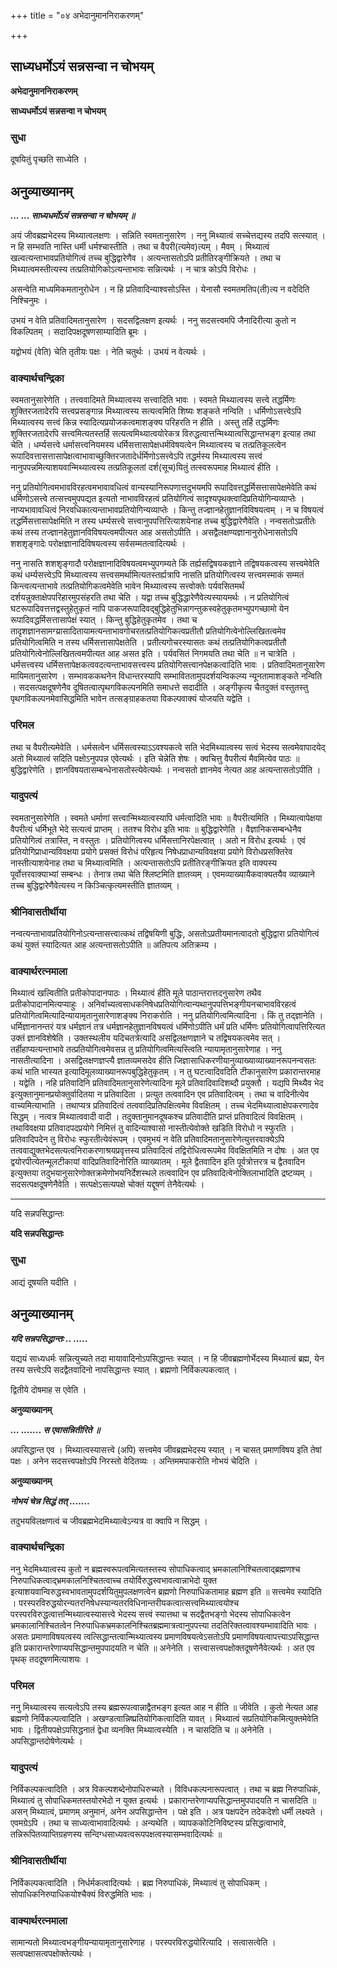 +++
title = "०४ अभेदानुमाननिराकरणम्"

+++


## साध्यधर्मोऽयं सन्नसन्वा न चोभयम्

**अभेदानुमाननिराकरणम्**

**साध्यधर्मोऽयं सन्नसन्वा न चोभयम्**

### **सुधा**

दूषयितुं पृच्छति साध्येति ।

## **अनुव्याख्यानम्**

***... ... साध्यधर्मोऽयं सन्नसन्वा न चोभयम् ॥***

अयं जीवब्रह्मभेदस्य मिथ्यात्वलक्षणः । सन्निति स्वमतानुसारेण । ननु मिथ्यात्वं सच्चेत्तद्यस्य तदपि सत्स्यात् । न हि सम्भवति नास्ति धर्मी धर्मश्चास्तीति । तथा च वैपरी(त्यमेव)त्यम् । मैवम् । मिथ्यात्वं खल्वत्यन्ताभावप्रतियोगित्वं तच्च बुद्धिद्वारेणैव । अत्यन्तासतोऽपि प्रतीतिरङ्गीक्रियते । तथा च मिथ्यात्वमस्तीत्यस्य तत्प्रतियोगिकोऽत्यन्ताभावः सन्नित्यर्थः । न चात्र कोऽपि विरोधः ।

असन्वेति माध्यमिकमतानुरोधेन । न हि प्रतिवादिन्याश्वसोऽस्ति । येनासौ स्वमतमतिप(ती)त्य न वदेदिति निश्चिनुमः ।

उभयं न वेति प्रतिवादिमतानुसारेण । सदसद्विलक्षण इत्यर्थः । ननु सदसत्त्वमपि जैनादिरीत्या कुतो न विकल्पितम् । सदादिपक्षदूषणसाम्यादिति ब्रूमः ।

यद्वोभयं (वेति) चेति तृतीयः पक्षः । नेति चतुर्थः । उभयं न वेत्यर्थः ।

### **वाक्यार्थचन्द्रिका**

स्वमतानुसारेणेति । तत्त्ववादिमते मिथ्यात्वस्य सत्त्वादिति भावः । स्वमते मिथ्यात्वस्य सत्त्वे तद्धर्मिणः शुक्तिरजतादेरपि सत्त्वप्रसङ्गान्न मिथ्यात्वस्य सत्यत्वमिति शिष्यः शङ्कते नन्विति । धर्मिणोऽसत्त्वेऽपि मिथ्यात्वस्य सत्त्वं किन्न स्यादित्यप्रयोजकत्वमाशङ्क्य परिहरति न हीति । अस्तु तर्हि तद्धर्मिणः शुक्तिरजतादेरपि सत्त्वमित्यतस्तर्हि सत्यत्वमिथ्यात्वयोरेकत्र विरुद्धत्वात्तन्मिथ्यात्वसिद्धान्तभङ्ग इत्याह तथा चेति । धर्म्यसत्त्वे धर्मासत्त्वनियमस्य धर्मिसत्तासापेक्षधर्मविषयत्वेन मिथ्यात्वस्य च तत्प्रतिकूलत्वेन रूपादिवत्तासत्तासापेक्षत्वाभावाच्छुक्तिरजतादेर्धर्मिणोऽसत्त्वेऽपि तद्धर्मस्य मिथ्यात्वस्य सत्त्वं नानुपपन्नमित्याशयवान्मिथ्यात्वस्य तत्प्रतिकूलतां दर्श(सूच)यितुं तत्स्वरूपमाह मिथ्यात्वं हीति ।

ननु प्रतियोगित्वमभावविरहत्वमभावावधित्वं वान्यस्यानिरूपणात्तदुभयमपि रूपादिवत्तद्धर्मिसत्तासापेक्षमेवेति कथं धर्मिणोऽसत्त्वे तत्सत्त्वमुपपद्यत इत्यतो नाभावविरहत्वं प्रतियोगित्वं सादृश्यपृथक्त्वादिप्रतियोगिन्यव्याप्तेः । नाप्यभावावधित्वं निरवधिकात्यन्ताभावप्रतियोगिन्यव्याप्तेः । किन्तु तज्ज्ञानहेतुज्ञानविविषयत्वम् । न च विषयत्वं तद्धर्मिसत्तासापेक्षमिति न तस्य धर्म्यसत्त्वे सत्त्वानुपपत्तिरित्याशयेनाह तच्च बुद्धिद्वारेणैवेति । नन्वसतोऽप्रतीतेः कथं तस्य तज्ज्ञानहेतुज्ञानविविषयत्वमपीत्यत आह असतोऽपीति । असद्वैलक्षण्यज्ञानानुरोधेनासतोऽपि शशशृङ्गादेः परोक्षज्ञानादिविषयत्वस्य सर्वसम्मतत्वादित्यर्थः ।

ननु नासति शशशृङ्गादौ परोक्षज्ञानादिविषयत्वमभ्युपगम्यते किं तर्ह्यसद्विषयकज्ञाने तद्विषयकत्वस्य सत्त्वमेवेति कथं धर्म्यसत्त्वेऽपि मिथ्यात्वस्य सत्त्वसमर्थामित्यतस्तर्ह्यत्रापि नासति प्रतियोगित्वस्य सत्त्वमस्माकं सम्मतं किन्त्वत्यन्ताभावे तत्प्रतियोगिकत्वमेवेति भावेन मिथ्यात्वस्य सत्त्वोक्तेः पर्यवसितमर्थं दर्शयन्नुक्ताक्षेपपरिहारमुपसंहरति तथा चेति । यद्वा तच्च बुद्धिद्धारेणैवेत्यस्यायमर्थः । न प्रतियोगित्वं घटरूपादिवत्तत्तद्वस्तुहेतुकृतं नापि पाकजरूपादिवद्बुद्धिहेतुभिन्नागन्तुकस्वहेतुकृतमभ्युपगच्छामो येन रूपादिवद्धर्मिसत्तासापेक्षं स्यात् । किन्तु बुद्धिहेतुकृतमेव । तथा च तादृशज्ञानसामग्य्रासादितायामत्यन्ताभावगोचरतत्प्रतियोगिकत्वप्रतीतौ प्रतियोगित्वेनोल्लिखितत्वमेव प्रतियोगित्वमिति न तस्य धर्मिसत्तासापेक्षतेति । प्रतीत्यगोचरस्यासतः कथं तत्प्रतियोगिकत्वप्रतीतौ प्रतियोगित्वेनोल्लिखितत्वमपीत्यत आह असत इति । पर्यवसितं निगमयति तथा चेति ॥ न चात्रेति । धर्मसत्त्वस्य धर्मिसत्तापेक्षकत्ववदत्यन्ताभावसत्त्वस्य प्रतियोगिसत्त्वानपेक्षकत्वादिति भावः । प्रतिवादिमतानुसारेण मायिमतानुसारेण । सम्भावककथनेन विधान्तरस्यापि सम्भाविततामुपदर्शयन्विकल्प्य न्यूनतामाशङ्कते नन्विति । सदसत्पक्षदूषणेनैव दूषितत्वात्पृथगविकल्पनमिति समाधत्ते सदादीति । अङ्गीकृत्य चैतदुक्तं वस्तुतस्तु पृथगविकल्पनमेवासिद्धमिति भावेन तत्सङ्ग्राहकतया विकल्पवाक्यं योजयति यद्वेति ।

### **परिमल**

तथा च वैपरीत्यमेवेति । धर्मसत्वेन धर्मिसत्वस्याऽऽवश्यकत्वे सति भेदमिथ्यात्वस्य सत्वं भेदस्य सत्वमेवापादयेद् अतो मिथ्यात्वं सदिति पक्षोऽनुपपन्न एवेत्यर्थः । इति चेन्नेति शेषः । क्वचित्तु वैपरीत्यं मैवमित्येव पाठः ॥ बुद्धिद्वारेणेति । ज्ञानविषयतासम्बन्धेनासतोस्त्येवेत्यर्थः । नन्वसतो ज्ञानमेव नेत्यत आह अत्यन्तासतोऽपीति ।

### **यादुपत्यं**

स्वमतानुसारेणेति । स्वमते धर्माणां सत्त्वान्मिथ्यात्वस्यापि धर्मत्वादिति भावः ॥ वैपरीत्यमिति । मिथ्यात्वापेक्षया वैपरीत्यं धर्मिभूते भेदे सत्यत्वं प्राप्तम् । ततश्च विरोध इति भावः ॥ बुद्धिद्वारेणेति । वैज्ञानिकसम्बन्धेनैव प्रतियोगित्वं तत्रास्ति, न वस्तुतः । प्रतियोगित्वस्य धर्मिसत्तानिरपेक्षत्वात् । अतो न विरोध इत्यर्थः । एवं प्रतियोगिप्राधान्यविवक्षया प्रयोगे प्रसक्तं विरोधं परिहृत्य निषेधप्राधान्यविवक्षया प्रयोगे विरोधप्रसक्तिरेव नास्तीत्याशयेनाह तथा च मिथ्यात्वमिति । अत्यन्तासतोऽपि प्रतीतिरङ्गीक्रियत इति वाक्यस्य पूर्वोत्तरवाक्याभ्यां सम्बन्धः । तेनात्र तथा चेति श्लिष्टमिति ज्ञातव्यम् । एवमव्याख्यायैकवाक्यतयैव व्याख्याने तच्च बुद्धिद्वारेणैवेत्यस्य न किञ्चित्कृत्यमस्तीति ज्ञातव्यम् ।

### **श्रीनिवासतीर्थीया**

नन्वत्यन्ताभावप्रतियोगिनोऽत्यन्तासत्त्वात्कथं तद्विषयिणी बुद्धिः, असतोऽप्रतीयमानत्वादतो बुद्धिद्वारा प्रतियोगित्वं कथं युक्तं स्यादित्यत आह अत्यन्तासतोऽपीति ॥ अतिपत्य अतिक्रम्य ।

### **वाक्यार्थरत्नमाला**

मिथ्यात्वं खल्वितीति प्रतीकोपादानपाठः । मिथ्यात्वं हीति मूले पाठान्तरात्तदनुसारेण तथैव प्रतीकोपादानमित्यप्याहुः । अनिर्वाच्यत्वसाधकनिषेधप्रतियोगित्वान्यथानुपपत्तिभङ्गीयनचाभावविरहत्वं प्रतियोगित्वमित्यादिन्यायामृतानुसारेणाशङ्क्य निराकरोति । ननु प्रतियोगित्वमित्यादिना । किं तु तद्ज्ञानेति । धर्मिज्ञानानन्तरं यत्र धर्मज्ञानं तत्र धर्मज्ञानहेतुज्ञानविषयत्वं धर्मिणोऽपीति धर्मं प्रति धर्मिणः प्रतियोगित्वापत्तिरित्यत उक्तं ज्ञानविशेषेति । उक्तस्थलीय यदिचतत्रेत्यादि असद्विलक्षणज्ञाने च तद्विषयकत्वमेव सत् । तर्हीहाप्यत्यन्ताभावे तत्प्रतियोगित्वमेवसन्न तु प्रतियोगित्वमित्यस्त्विति न्यायामृतानुसारेणाह । ननु नासतीत्यादिना । असद्विलक्षणज्ञप्त्यै ज्ञातव्यमसदेव हीति जिज्ञासाधिकरणीयानुव्याख्याव्याख्यानरूपनन्वसतः कथं भाति भास्यत इत्यादिमूलव्याख्यानरूपबुद्धिहेतुकृतम् । न तु घटत्वादिवदिति टीकानुसारेण प्रकारान्तरमाह । यद्वेति । नहि प्रतिवादिनि प्रतिवादिमतानुसारेणेत्यादिना मूले प्रतिवादिवादिशब्दौ प्रयुक्तौ । यद्यपि मिथ्यैव भेद इत्युक्तानुमानप्रयोक्तुर्वादितया न प्रतिवादिता । प्रत्युत तत्ववादिन एव प्रतिवादित्वम् । तथा च वादिनीत्येव वाच्यमित्याभाति । तथाप्यत्र प्रतिवादित्वं तत्ववादिप्रतिपक्षित्वमेव विवक्षितम् । तच्च भेदमिथ्यात्वाक्षेपकरणादेव सिद्धम् । नत्वत्र मिथ्यात्ववादी वादी । तदुक्तानुमानदूषकश्च प्रतिवादीति प्राप्तं प्रतिवादित्वं विवक्षितम् । तथाविवक्षया प्रतिवादपदप्रयोगे निमित्तं तु वादिन्याश्वासो नास्तीत्येवोक्ते खडिति विरोधो न स्फुरति । प्रतिवादिपदेन तु विरोधः स्फुरतीत्येवंरूपम् । एवमुभयं न वेति प्रतिवादिमतानुसारेणेत्युत्तरवाक्येऽपि तत्ववाद्युक्तभेदसत्यत्वनिराकरणाश्रयप्रवृत्तस्य प्रतिवादित्वं तद्विरोधित्वरूपमेव विवक्षितमिति न दोषः । अत एव द्वयोरपीत्येतन्मूलटीकायां वादिप्रतिवादिनोरिति व्याख्यातम् । मूले द्वैतवादिन इति पूर्वत्रोत्तरत्र च द्वैतवादिन इत्युक्तया तदुभयानुसारेणोक्तक्रमेणोभयनिर्देशस्थले तत्ववादिन एव प्रतिवादित्वेनोक्तिलाभादिति द्रष्टव्यम् । सदसत्पक्षदूषणेनैवेति । सत्पक्षेऽसत्यपक्षे चोक्तं यद्दूषणं तेनैवेत्यर्थः ।

------------------------------------------------------------------------

यदि सन्नपसिद्धान्तः

**यदि सन्नपसिद्धान्तः**

### **सुधा**

आद्यं दूषयति यदीति ।

## **अनुव्याख्यानम्**

***यदि सन्नपसिद्धान्तः .. .....***

यद्ययं साध्यधर्मः सन्नित्युच्यते तदा मायावादिनोऽपसिद्धान्तः स्यात् । न हि जीवब्रह्मणोर्भेदस्य मिथ्यात्वं ब्रह्म, येन तस्य सत्त्वेऽपि सदद्वैतवादिनो नापसिद्धान्तः स्यात् । ब्रह्मणो निर्विकल्पकत्वात् ।

द्वितीये दोषमाह स एवेति ।

**अनुव्याख्यानम्**

***... ....... स एवासन्नितीरिते ॥***

अपसिद्धान्त एव । मिथ्यात्वस्यासत्त्वे (अपि) सत्त्वमेव जीवब्रह्मभेदस्य स्यात् । न चासत् प्रमाणविषय इति तेषां पक्षः । अनेन सदसत्त्वपक्षोऽपि निरस्तो वेदितव्यः । अन्तिममपाकरोति नोभयं चेदिति ।

**अनुव्याख्यानम्**

***नोभयं चेन्न सिद्धं तत् .......***

तदुभयविलक्षणत्वं च जीवब्रह्मभेदमिथ्यात्वेऽन्यत्र वा क्वापि न सिद्धम् ।

### **वाक्यार्थचन्द्रिका**

ननु भेदमिथ्यात्वस्य कुतो न ब्रह्मस्वरूपत्वमित्यतस्तस्य सोपाधिकत्वाद् भ्रमकालानिश्चितत्वाद्ब्रह्मणश्च निरुपाधिकत्वाद्भ्रमकालनिश्चितत्वाच्च तयोर्विरुद्धस्वभावत्वान्नाभेदो युक्त इत्याशयवान्विरुद्धस्वभावतामुपदर्शयितुमुपलक्षणत्वेन ब्रह्मणो निरुपाधिकतामाह ब्रह्मण इति ॥ सत्त्वमेव स्यादिति । परस्परविरुद्धयोरन्यतरनिषेधस्यान्यतरविधिनान्तरीयकत्वात्सत्त्वमिथ्यात्वयोश्च परस्परविरुद्धत्वात्तन्मिथ्यात्वस्यासत्त्वे भेदस्य सत्त्वं स्यात्तथा च सदद्वैतभङ्गो भेदस्य सोपाधिकत्वेन भ्रमकालानिश्चितत्वेन निरुपाधिकभ्रमकालनिश्चितब्रह्ममात्रत्वानुपपत्त्या तदतिरिक्तत्वावश्यम्भावादिति भावः । असतः प्रमाणाविषयत्वस्य त्वत्सिद्धान्तत्वान्मिथ्यात्वस्य प्रमाणविषयत्वेऽसतोऽपि प्रमाणविषयत्वापत्त्याऽपसिद्धान्त इति प्रकारान्तरेणाप्यपसिद्धान्तमुपपादयति न चेति ॥ अनेनेति । सत्त्वासत्त्वपक्षोक्तदूषणेनैवेत्यर्थः । अत एव पृथक् तददूषणमित्याशयः ।

### **परिमल**

ननु मिथ्यात्वस्य सत्यत्वेऽपि तस्य ब्रह्मरूपत्वान्नाद्वैतभङ्ग इत्यत आह न हीति ॥ जीवेति । कुतो नेत्यत आह ब्रह्मणो निर्विकल्पत्वादिति । अखण्डत्वान्निष्प्रतियोगिकत्वादिति यावत् । मिथ्यात्वं सप्रतियोगिकमित्युक्तमेवेति भावः । द्वितीयपक्षेऽपसिद्धनातं द्वेधा व्यनक्ति मिथ्यात्वस्येति । न चासदिति च ॥ अनेनेति । अपसिद्धान्तदोषेणेत्यर्थः ।

### **यादुपत्यं**

निर्विकल्पकत्वादिति । अत्र विकल्पशब्देनोपाधिरुच्यते । विविधकल्पनारूपत्वात् । तथा च ब्रह्म निरुपाधिकं, मिथ्यात्वं तु सोपाधिकमतस्तयोरभेदो न युक्त इत्यर्थः । प्रकारान्तरेणाप्यपसिद्धान्तमुपपादयति न चासदिति ॥ असन् मिथ्यात्वं, प्रमाणम् अनुमानं, अनेन अपसिद्धान्तेन । पक्षे इति । अत्र पक्षपदेन तदेकदेशो धर्मी लक्ष्यते । एवमग्रेऽपि । तथा च साध्यत्वाभावादित्यर्थः । अन्यथेति । व्यापककोटिनिविष्टस्य प्रसिद्धत्वाभावे, तन्निरूपितव्याप्तिग्रहणस्य सन्दिग्धसाध्यवत्वरूपपक्षत्वस्यासम्भवादित्यर्थः ॥

### **श्रीनिवासतीर्थीया**

निर्विकल्पकत्वादिति । निर्धर्मकत्वादित्यर्थः । ब्रह्म निरुपाधिकं, मिथ्यात्वं तु सोपाधिकम् । सोपाधिकनिरुपाधिकयोश्चैक्यं विरुद्धमिति भावः ।

### **वाक्यार्थरत्नमाला**

सामान्यतो मिथ्यात्वभङ्गीयन्यायामृतानुसारेणाह । परस्परविरुद्धयोरित्यादि । सत्वासत्वेति । सत्वपक्षासत्वपक्षोक्तेत्यर्थः ।

